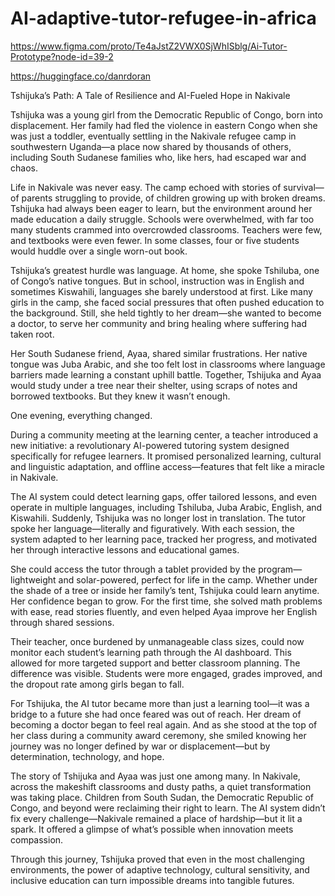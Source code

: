# AI-adaptive-tutor-refugee-in-africa
https://www.figma.com/proto/Te4aJstZ2VWX0SjWhISblg/Ai-Tutor-Prototype?node-id=39-2

https://huggingface.co/danrdoran

Tshijuka’s Path: A Tale of Resilience and AI-Fueled Hope in Nakivale

Tshijuka was a young girl from the Democratic Republic of Congo, born into displacement. Her family had fled the violence in eastern Congo when she was just a toddler, eventually settling in the Nakivale refugee camp in southwestern Uganda—a place now shared by thousands of others, including South Sudanese families who, like hers, had escaped war and chaos.

Life in Nakivale was never easy. The camp echoed with stories of survival—of parents struggling to provide, of children growing up with broken dreams. Tshijuka had always been eager to learn, but the environment around her made education a daily struggle. Schools were overwhelmed, with far too many students crammed into overcrowded classrooms. Teachers were few, and textbooks were even fewer. In some classes, four or five students would huddle over a single worn-out book.

Tshijuka’s greatest hurdle was language. At home, she spoke Tshiluba, one of Congo’s native tongues. But in school, instruction was in English and sometimes Kiswahili, languages she barely understood at first. Like many girls in the camp, she faced social pressures that often pushed education to the background. Still, she held tightly to her dream—she wanted to become a doctor, to serve her community and bring healing where suffering had taken root.

Her South Sudanese friend, Ayaa, shared similar frustrations. Her native tongue was Juba Arabic, and she too felt lost in classrooms where language barriers made learning a constant uphill battle. Together, Tshijuka and Ayaa would study under a tree near their shelter, using scraps of notes and borrowed textbooks. But they knew it wasn’t enough.

One evening, everything changed.

During a community meeting at the learning center, a teacher introduced a new initiative: a revolutionary AI-powered tutoring system designed specifically for refugee learners. It promised personalized learning, cultural and linguistic adaptation, and offline access—features that felt like a miracle in Nakivale.

The AI system could detect learning gaps, offer tailored lessons, and even operate in multiple languages, including Tshiluba, Juba Arabic, English, and Kiswahili. Suddenly, Tshijuka was no longer lost in translation. The tutor spoke her language—literally and figuratively. With each session, the system adapted to her learning pace, tracked her progress, and motivated her through interactive lessons and educational games.

She could access the tutor through a tablet provided by the program—lightweight and solar-powered, perfect for life in the camp. Whether under the shade of a tree or inside her family’s tent, Tshijuka could learn anytime. Her confidence began to grow. For the first time, she solved math problems with ease, read stories fluently, and even helped Ayaa improve her English through shared sessions.

Their teacher, once burdened by unmanageable class sizes, could now monitor each student’s learning path through the AI dashboard. This allowed for more targeted support and better classroom planning. The difference was visible. Students were more engaged, grades improved, and the dropout rate among girls began to fall.

For Tshijuka, the AI tutor became more than just a learning tool—it was a bridge to a future she had once feared was out of reach. Her dream of becoming a doctor began to feel real again. And as she stood at the top of her class during a community award ceremony, she smiled knowing her journey was no longer defined by war or displacement—but by determination, technology, and hope.

The story of Tshijuka and Ayaa was just one among many. In Nakivale, across the makeshift classrooms and dusty paths, a quiet transformation was taking place. Children from South Sudan, the Democratic Republic of Congo, and beyond were reclaiming their right to learn. The AI system didn’t fix every challenge—Nakivale remained a place of hardship—but it lit a spark. It offered a glimpse of what’s possible when innovation meets compassion.

Through this journey, Tshijuka proved that even in the most challenging environments, the power of adaptive technology, cultural sensitivity, and inclusive education can turn impossible dreams into tangible futures.







